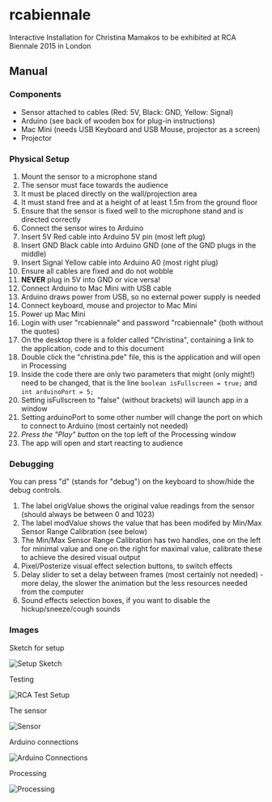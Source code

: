 # rcabiennale
Interactive Installation for Christina Mamakos to be exhibited at RCA Biennale 2015 in London

## Manual

### Components
- Sensor attached to cables (Red: 5V, Black: GND, Yellow: Signal)
- Arduino (see back of wooden box for plug-in instructions)
- Mac Mini (needs USB Keyboard and USB Mouse, projector as a screen)
- Projector

### Physical Setup
1. Mount the sensor to a microphone stand
  1. The sensor must face towards the audience
  2. It must be placed directly on the wall/projection area
  3. It must stand free and at a height of at least 1.5m from the ground floor
  4. Ensure that the sensor is fixed well to the microphone stand and is directed correctly
2. Connect the sensor wires to Arduino
  1. Insert 5V Red cable into Arduino 5V pin (most left plug)
  2. Insert GND Black cable into Arduino GND (one of the GND plugs in the middle)
  3. Insert Signal Yellow cable into Arduino A0 (most right plug)
  4. Ensure all cables are fixed and do not wobble
  5. **NEVER** plug in 5V into GND or vice versa!
3. Connect Arduino to Mac Mini with USB cable
  1. Arduino draws power from USB, so no external power supply is needed
4. Connect keyboard, mouse and projector to Mac Mini
  1. Power up Mac Mini
  2. Login with user "rcabiennale" and password "rcabiennale" (both without the quotes)
  3. On the desktop there is a folder called "Christina", containing a link to the application, code and to this document
5. Double click the "christina.pde" file, this is the application and will open in Processing
  1. Inside the code there are only two parameters that might (only might!) need to be changed, that is the line `boolean isFullscreen = true;` and `int arduinoPort = 5;`
  2. Setting isFullscreen to "false" (without brackets) will launch app in a window
  3. Setting arduinoPort to some other number will change the port on which to connect to Arduino (most certainly not needed)
6. *Press the "Play" button* on the top left of the Processing window
7. The app will open and start reacting to audience

### Debugging
You can press "d" (stands for "debug") on the keyboard to show/hide the debug controls.
1. The label origValue shows the original value readings from the sensor (should always be between 0 and 1023)
2. The label modValue shows the value that has been modifed by Min/Max Sensor Range Calibration (see below)
3. The Min/Max Sensor Range Calibration has two handles, one on the left for minimal value and one on the right for maximal value, calibrate these to achieve the desired visual output
4. Pixel/Posterize visual effect selection buttons, to switch effects
5. Delay slider to set a delay between frames (most certainly not needed) - more delay, the slower the animation but the less resources needed from the computer
6. Sound effects selection boxes, if you want to disable the hickup/sneeze/cough sounds

### Images

Sketch for setup

![Setup Sketch](https://raw.github.com/alberto2000/rcabiennale/master/img/rcabiennale_setup.png)

Testing

![RCA Test Setup](https://raw.github.com/alberto2000/rcabiennale/master/img/test_setup.jpg)

The sensor

![Sensor](https://raw.github.com/alberto2000/rcabiennale/master/img/sensor.jpg)

Arduino connections

![Arduino Connections](https://raw.github.com/alberto2000/rcabiennale/master/img/arduino_connections.jpg)

Processing

![Processing](https://raw.github.com/alberto2000/rcabiennale/master/img/processing.jpg)
